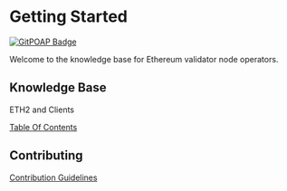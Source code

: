 # Getting Started

[![GitPOAP Badge](https://public-api.gitpoap.io/v1/repo/gateway-fm/validator-kb/badge)](https://www.gitpoap.io/gh/gateway-fm/validator-kb)

Welcome to the knowledge base for Ethereum validator node operators.

## Knowledge Base

ETH2 and Clients

[Table Of Contents](reference)

## Contributing

[Contribution Guidelines](CONTRIBUTING.md)
